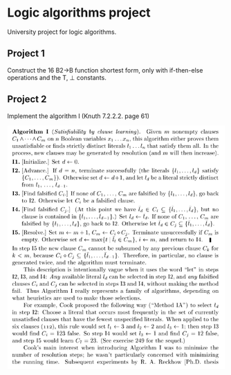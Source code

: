 # Logic algorithms project

University project for logic algorithms.

## Project 1

Construct the 16 B2→B function shortest form, only with if-then-else operations and the T, ⊥ constants.

## Project 2

Implement the algorithm I (Knuth 7.2.2.2. page 61)

![The description of the algorithm](img/algorithm_i.png)